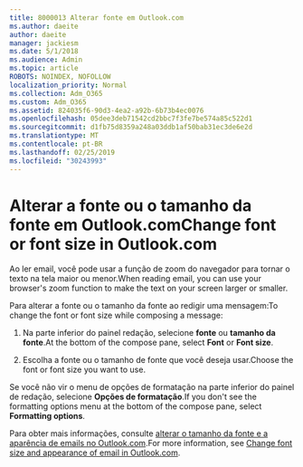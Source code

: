 ```yaml
---
title: 8000013 Alterar fonte em Outlook.com
ms.author: daeite
author: daeite
manager: jackiesm
ms.date: 5/1/2018
ms.audience: Admin
ms.topic: article
ROBOTS: NOINDEX, NOFOLLOW
localization_priority: Normal
ms.collection: Adm_O365
ms.custom: Adm_O365
ms.assetid: 824035f6-90d3-4ea2-a92b-6b73b4ec0076
ms.openlocfilehash: 05dee3deb71542cd2bbc7f3fe7be574a85c522d1
ms.sourcegitcommit: d1fb75d8359a248a03ddb1af50bab31ec3de6e2d
ms.translationtype: MT
ms.contentlocale: pt-BR
ms.lasthandoff: 02/25/2019
ms.locfileid: "30243993"
---
```

# <a name="change-font-or-font-size-in-outlookcom"></a><span data-ttu-id="ce96c-102">Alterar a fonte ou o tamanho da fonte em Outlook.com</span><span class="sxs-lookup"><span data-stu-id="ce96c-102">Change font or font size in Outlook.com</span></span>

<span data-ttu-id="ce96c-103">Ao ler email, você pode usar a função de zoom do navegador para tornar o texto na tela maior ou menor.</span><span class="sxs-lookup"><span data-stu-id="ce96c-103">When reading email, you can use your browser's zoom function to make the text on your screen larger or smaller.</span></span>
  
<span data-ttu-id="ce96c-104">Para alterar a fonte ou o tamanho da fonte ao redigir uma mensagem:</span><span class="sxs-lookup"><span data-stu-id="ce96c-104">To change the font or font size while composing a message:</span></span>
  
1. <span data-ttu-id="ce96c-105">Na parte inferior do painel redação, selecione **fonte** ou **tamanho da fonte**.</span><span class="sxs-lookup"><span data-stu-id="ce96c-105">At the bottom of the compose pane, select **Font** or **Font size**.</span></span>
    
2. <span data-ttu-id="ce96c-106">Escolha a fonte ou o tamanho de fonte que você deseja usar.</span><span class="sxs-lookup"><span data-stu-id="ce96c-106">Choose the font or font size you want to use.</span></span>
    
<span data-ttu-id="ce96c-107">Se você não vir o menu de opções de formatação na parte inferior do painel de redação, selecione **Opções de formatação**.</span><span class="sxs-lookup"><span data-stu-id="ce96c-107">If you don't see the formatting options menu at the bottom of the compose pane, select **Formatting options**.</span></span>
  
<span data-ttu-id="ce96c-108">Para obter mais informações, consulte [alterar o tamanho da fonte e a aparência de emails no Outlook.com](https://go.microsoft.com/fwlink/p/?linkid=873130).</span><span class="sxs-lookup"><span data-stu-id="ce96c-108">For more information, see [Change font size and appearance of email in Outlook.com](https://go.microsoft.com/fwlink/p/?linkid=873130).</span></span>
  

